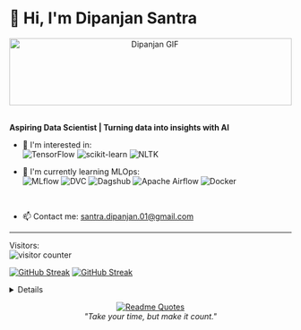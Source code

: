 # 👋 Hi, I'm Dipanjan Santra

<!-- Full-width header GIF with fixed height and object-fit to avoid distortion -->
<div align="center">
  <img
    src="https://user-images.githubusercontent.com/74038190/225813708-98b745f2-7d22-48cf-9150-083f1b00d6c9.gif"
    alt="Dipanjan GIF"
    style="width:100%; height:120px; object-fit:cover; display:block; margin:0 auto;"
  />
</div>

<br>

**Aspiring Data Scientist | Turning data into insights with AI**

- 👀 I'm interested in:  
![TensorFlow](https://img.shields.io/badge/TensorFlow-%23FF6F00.svg?style=for-the-badge&logo=TensorFlow&logoColor=white)
![scikit-learn](https://img.shields.io/badge/scikit--learn-%2300C853.svg?style=for-the-badge&logo=scikit-learn&logoColor=white)
![NLTK](https://img.shields.io/badge/NLTK-%23007ACC.svg?style=for-the-badge&logo=python&logoColor=white)

- 🌱 I'm currently learning MLOps:  
![MLflow](https://img.shields.io/badge/MLflow-%23000000.svg?style=for-the-badge&logo=mlflow&logoColor=white)
![DVC](https://img.shields.io/badge/DVC-%23007ACC.svg?style=for-the-badge&logo=dataversioncontrol&logoColor=white)
![Dagshub](https://img.shields.io/badge/Dagshub-%23007ACC.svg?style=for-the-badge&logo=dagshub&logoColor=white)
![Apache Airflow](https://img.shields.io/badge/Airflow-%23000F7A.svg?style=for-the-badge&logo=apache-airflow&logoColor=white)
![Docker](https://img.shields.io/badge/Docker-%230DB7ED.svg?style=for-the-badge&logo=docker&logoColor=white)

<br>

- 📫 Contact me: [santra.dipanjan.01@gmail.com](mailto:santra.dipanjan.01@gmail.com)
---
<p align="left">
  Visitors: <br>
  <img src="https://profile-counter.glitch.me/Dipanjan777777/count.svg" alt="visitor counter" />
</p>

[![GitHub Streak](https://github-readme-streak-stats-dmbl.vercel.app?user=Dipanjan777777&theme=tokyonight&hide_border=true&date_format=M%20j%5B%2C%20Y%5D)](https://git.io/streak-stats)
[![GitHub Streak](https://github-readme-streak-stats-dmbl.vercel.app?user=Dipanjan777777&theme=icegray&border_radius=3.3&locale=ja)](https://git.io/streak-stats)

<details>
<br>
Trophies:
<br>
  <img src="https://github-profile-trophy.vercel.app/?username=Dipanjan777777" alt="trophies">
<br>
Stats:
<br>
<img src="https://bad-apple-github-readme.vercel.app/api?show_bg=1&username=Dipanjan777777" alt="github stats">
<br>
<br>
<img align="center" src="https://newojima-grs-20230109.vercel.app/api?username=Dipanjan777777&rank_icon=github&show_icons=true&&locale=ja&title_color=fff&text_color=fff&icon_color=fff&hide_border=true&hide_title=false&count_private=true&include_all_commits=true&card_width=495&disable_animations=true&bg_color=4E92C2,4E92C2,FF5357" alt="Github" width="500px"/>
<br>
</details>

<!-- Daily Inspiration -->
<p align="center">
  <a href="https://github.com/piyushsuthar/github-readme-quotes">
    <img src="https://quotes-github-readme.vercel.app/api?type=horizontal&theme=catppuccin_mocha" alt="Readme Quotes" />
  </a>
  <br/>
  <em>"Take your time, but make it count."</em>
</p>
